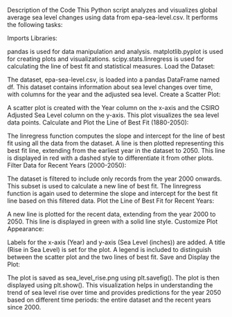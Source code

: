 Description of the Code
This Python script analyzes and visualizes global average sea level changes using data from epa-sea-level.csv. It performs the following tasks:

Imports Libraries:

pandas is used for data manipulation and analysis.
matplotlib.pyplot is used for creating plots and visualizations.
scipy.stats.linregress is used for calculating the line of best fit and statistical measures.
Load the Dataset:

The dataset, epa-sea-level.csv, is loaded into a pandas DataFrame named df. This dataset contains information about sea level changes over time, with columns for the year and the adjusted sea level.
Create a Scatter Plot:

A scatter plot is created with the Year column on the x-axis and the CSIRO Adjusted Sea Level column on the y-axis. This plot visualizes the sea level data points.
Calculate and Plot the Line of Best Fit (1880-2050):

The linregress function computes the slope and intercept for the line of best fit using all the data from the dataset.
A line is then plotted representing this best fit line, extending from the earliest year in the dataset to 2050. This line is displayed in red with a dashed style to differentiate it from other plots.
Filter Data for Recent Years (2000-2050):

The dataset is filtered to include only records from the year 2000 onwards. This subset is used to calculate a new line of best fit.
The linregress function is again used to determine the slope and intercept for the best fit line based on this filtered data.
Plot the Line of Best Fit for Recent Years:

A new line is plotted for the recent data, extending from the year 2000 to 2050. This line is displayed in green with a solid line style.
Customize Plot Appearance:

Labels for the x-axis (Year) and y-axis (Sea Level (inches)) are added.
A title (Rise in Sea Level) is set for the plot.
A legend is included to distinguish between the scatter plot and the two lines of best fit.
Save and Display the Plot:

The plot is saved as sea_level_rise.png using plt.savefig().
The plot is then displayed using plt.show().
This visualization helps in understanding the trend of sea level rise over time and provides predictions for the year 2050 based on different time periods: the entire dataset and the recent years since 2000.
